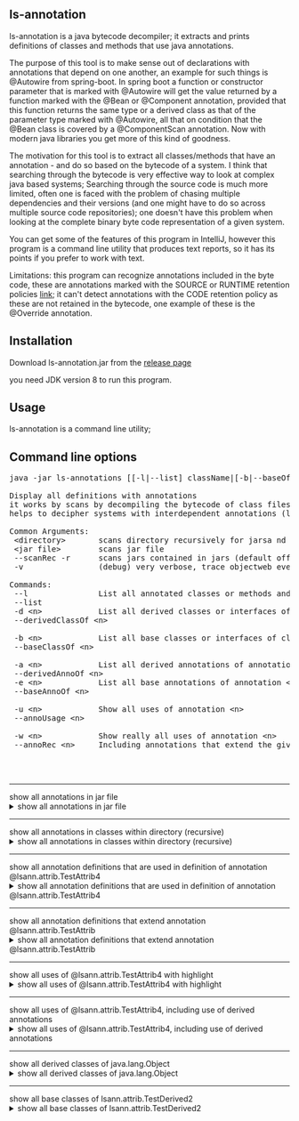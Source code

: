 ## ls-annotation

ls-annotation is a java bytecode decompiler; it extracts and prints definitions of classes and methods that use java annotations.

The purpose of this tool is to make sense out of declarations with annotations that depend on one another, an example for such things is @Autowire from spring-boot.
In spring boot a function or constructor parameter that is marked with @Autowire will get the value returned by a function marked with the @Bean or @Component annotation, provided that this function returns the same type or a derived class as that of the parameter type marked with @Autowire, all that on condition that the @Bean class is covered by a @ComponentScan annotation. Now with modern java libraries you get more of this kind of goodness.

The motivation for this tool is to extract all classes/methods that have an annotation - and do so based on the bytecode of a system. I think that searching through the bytecode is very effective way to look at complex java based systems; Searching through the source code is much more limited, often one is faced with the problem of chasing multiple dependencies and their versions (and one might have to do so across multiple source code repositories); one doesn't have this problem when looking at the complete binary byte code representation of a given system.

You can get some of the features of this program in IntelliJ, however this program is a command line utility that produces text reports, so it has its points if you prefer to work with text.

Limitations: this program can recognize annotations included in the byte code, these are annotations marked with the SOURCE or RUNTIME retention policies [link](https://docs.oracle.com/javase/8/docs/api/java/lang/annotation/RetentionPolicy.html); it can't detect annotations with the CODE retention policy as these are not retained in the bytecode, one example of these is the @Override annotation. 

## Installation 

Download ls-annotation.jar from the [release page](https://github.com/MoserMichael/ls-annotations/releases/)

you need JDK version 8 to run this program.

## Usage

ls-annotation is a command line utility;


## Command line options
<pre>
java -jar ls-annotations [[-l|--list] className|[-b|--baseOf] className]|[[-d|--derivedOf]] [--scanRec|-r] [&lt;directory&gt;|&lt;jar file&gt;]*

Display all definitions with annotations
it works by scans by decompiling the bytecode of class files selectively to shows all definitions with annotations.
helps to decipher systems with interdependent annotations (like spring/grpc, etc)

Common Arguments:
 &lt;directory&gt;       scans directory recursively for jarsa nd object files to scan
 &lt;jar file&gt;        scans jar file
 --scanRec -r      scans jars contained in jars (default off) (optional)
 -v                (debug) very verbose, trace objectweb events

Commands:
 --l               List all annotated classes or methods and show the annotations
 --list
 -d &lt;n&gt;            List all derived classes or interfaces of class/interface &lt;n&gt;
 --derivedClassOf &lt;n&gt;

 -b &lt;n&gt;            List all base classes or interfaces of class/interface &lt;n&gt;
 --baseClassOf &lt;n&gt;

 -a &lt;n&gt;            List all derived annotations of annotation &lt;n&gt;
 --derivedAnnoOf &lt;n&gt;
 -e &lt;n&gt;            List all base annotations of annotation &lt;n&gt;
 --baseAnnoOf &lt;n&gt;

 -u &lt;n&gt;            Show all uses of annotation &lt;n&gt;
 --annoUsage &lt;n&gt;

 -w &lt;n&gt;            Show really all uses of annotation &lt;n&gt;
 --annoRec &lt;n&gt;     Including annotations that extend the given one and their usage



</pre>
    
<hr>
show all annotations in jar file
<details>
<summary>show all annotations in jar file</summary>
Command line: java -jar ls-annotations.jar -l ./ls-annotations/build/libs/ls-annotations.jar

<pre>
    File: ./ls-annotations/build/libs/ls-annotations.jar - org/objectweb/asm/ClassReader.class
    
    public class org.objectweb.asm.ClassReader{
    
        @java.lang.Deprecated
        public final deprecated byte[] b;}
    
    File: ./ls-annotations/build/libs/ls-annotations.jar - org/objectweb/asm/ClassWriter.class
    
    public class org.objectweb.asm.ClassWriter
      extends org.objectweb.asm.ClassVisitor{
    
        @java.lang.Deprecated
        public deprecated int newHandle(int,java.lang.String,java.lang.String,java.lang.String);
    }
    
    File: ./ls-annotations/build/libs/ls-annotations.jar - org/objectweb/asm/Handle.class
    
    public final class org.objectweb.asm.Handle{
    
        @java.lang.Deprecated
        public deprecated &lt;init&gt;(int,java.lang.String,java.lang.String,java.lang.String);
    }
    
    File: ./ls-annotations/build/libs/ls-annotations.jar - org/objectweb/asm/MethodVisitor.class
    
    public abstract class org.objectweb.asm.MethodVisitor{
    
        @java.lang.Deprecated
        public deprecated void visitMethodInsn(int,java.lang.String,java.lang.String,java.lang.String);
    }
    
    File: ./ls-annotations/build/libs/ls-annotations.jar - org/objectweb/asm/Opcodes.class
    
    public abstract interface org.objectweb.asm.Opcodes{
    
        @java.lang.Deprecated
        public static final deprecated int ASM10_EXPERIMENTAL = 17432576;}
    

<pre>  
  
</details>

    
<hr>
show all annotations in classes within directory (recursive)
<details>
<summary>show all annotations in classes within directory (recursive)</summary>
Command line: java -jar ls-annotations.jar -l ./ls-annotations/build/classes

<pre>
    File: ./ls-annotations/build/classes/java/test/lsann/AppTest.class
    
    public class lsann.AppTest{
    
        @org.junit.Test
        public void testScanAnnotations();
    
    
        @org.junit.Test
        public void testShowDerived();
    
    
        @org.junit.Test
        public void testAnnotationUsage();
    }
    
    File: ./ls-annotations/build/classes/java/test/lsann/attrib/ClassWithAnnotations.class
    
    
    @org.springframework.boot.autoconfigure.SpringBootApplication(
        scanBasePackages={
            "com.max.b2c.*"})
    @org.springframework.context.annotation.ComponentScan(
        basePackages={
            "arg.a",
            "org.b"},
        excludeFilters={
            @org.springframework.context.annotation.ComponentScan$Filter(
                    type=org.springframework.context.annotation.FilterType.CUSTOM,
                    classes={
                        lsann.attrib.ClassWithAnnotations.class}),
            @org.springframework.context.annotation.ComponentScan$Filter(
                    type=org.springframework.context.annotation.FilterType.CUSTOM,
                    classes={
                        org.springframework.boot.autoconfigure.AutoConfigurationExcludeFilter.class})})
    public class lsann.attrib.ClassWithAnnotations{
    
        @org.springframework.context.annotation.Bean
        public lsann.attrib.ClassWithAnnotations outgoingMessageBuilderFactory(
                @org.springframework.beans.factory.annotation.Autowired
                java.util.List,
                @org.springframework.beans.factory.annotation.Value(
                    value="${external.s3.region}")
                java.lang.String,
                @org.springframework.beans.factory.annotation.Value(
                    value="${external.s3.bucket}")
                java.lang.String,
                @org.springframework.beans.factory.annotation.Value(
                    value="${external.s3.min-message-size-bytes}")
                int,
                @org.springframework.beans.factory.annotation.Value(
                    value="${external.s3.upload-part-size-bytes}")
                int);
    }
    
    File: ./ls-annotations/build/classes/java/test/lsann/attrib/TestDerived2.class
    
    public class lsann.attrib.TestDerived2
      extends lsann.attrib.TestDerivedClass{
    
        @lsann.attrib.TestAttrib4
         java.lang.String member;
        @lsann.attrib.TestAttrib4
        public void setMe(java.lang.String);
    }
    
    File: ./ls-annotations/build/classes/java/test/lsann/attrib/TestAttrib.class
    
    public @interface lsann.attrib.TestAttrib
      implements java.lang.annotation.Annotation{
        public abstract java.lang.String name();
    }
    
    File: ./ls-annotations/build/classes/java/test/lsann/attrib/TestBaseClass.class
    
    
    @lsann.attrib.TestAttrib4
    public class lsann.attrib.TestBaseClass{
    }
    
    File: ./ls-annotations/build/classes/java/test/lsann/attrib/TestAttrib4.class
    
    
    @lsann.attrib.TestAttrib2
    public @interface lsann.attrib.TestAttrib4
      implements java.lang.annotation.Annotation{
    }
    
    File: ./ls-annotations/build/classes/java/test/lsann/attrib/TestAttrib2.class
    
    
    @lsann.attrib.TestAttrib(
        name="kuku")
    public @interface lsann.attrib.TestAttrib2
      implements java.lang.annotation.Annotation{
    }
    
    File: ./ls-annotations/build/classes/java/test/lsann/attrib/ClassWithAnnotations$NestedClass$NestedLevelTwoClass.class
    
    
    @org.springframework.stereotype.Component
    public class lsann.attrib.ClassWithAnnotations$NestedClass$NestedLevelTwoClass{
    }
    
    File: ./ls-annotations/build/classes/java/test/lsann/attrib/ClassWithAnnotations$NestedClass.class
    
    
    @org.springframework.stereotype.Component
    public class lsann.attrib.ClassWithAnnotations$NestedClass{
    }
    
    File: ./ls-annotations/build/classes/java/test/lsann/attrib/TestAttrib3.class
    
    
    @lsann.attrib.TestAttrib(
        name="kuku")
    public @interface lsann.attrib.TestAttrib3
      implements java.lang.annotation.Annotation{
    }
    

<pre>  
  
</details>

    
<hr>
show all annotation definitions that are used in definition of annotation @lsann.attrib.TestAttrib4
<details>
<summary>show all annotation definitions that are used in definition of annotation @lsann.attrib.TestAttrib4</summary>
Command line: java -jar ls-annotations.jar -e @lsann.attrib.TestAttrib4 ./ls-annotations/build/classes

<pre>
    
    @lsann.attrib.TestAttrib2
    public @interface lsann.attrib.TestAttrib4
      implements java.lang.annotation.Annotation{
    }
    
    
    @lsann.attrib.TestAttrib(
        name="kuku")
    public @interface lsann.attrib.TestAttrib2
      implements java.lang.annotation.Annotation{
    }
    
    public @interface lsann.attrib.TestAttrib
      implements java.lang.annotation.Annotation{
        public abstract java.lang.String name();
    }
    

<pre>  
  
</details>

    
<hr>
show all annotation definitions that extend annotation @lsann.attrib.TestAttrib
<details>
<summary>show all annotation definitions that extend annotation @lsann.attrib.TestAttrib</summary>
Command line: java -jar ls-annotations.jar -a @lsann.attrib.TestAttrib ./ls-annotations/build/classes

<pre>
    public @interface lsann.attrib.TestAttrib
      implements java.lang.annotation.Annotation{
        public abstract java.lang.String name();
    }
    
    
    @lsann.attrib.TestAttrib(
        name="kuku")
    public @interface lsann.attrib.TestAttrib2
      implements java.lang.annotation.Annotation{
    }
    
    
    @lsann.attrib.TestAttrib2
    public @interface lsann.attrib.TestAttrib4
      implements java.lang.annotation.Annotation{
    }
    
    
    @lsann.attrib.TestAttrib(
        name="kuku")
    public @interface lsann.attrib.TestAttrib3
      implements java.lang.annotation.Annotation{
    }
    

<pre>  
  
</details>

    
<hr>
show all uses of @lsann.attrib.TestAttrib4 with highlight
<details>
<summary>show all uses of @lsann.attrib.TestAttrib4 with highlight</summary>
Command line: java -jar ls-annotations.jar -u @lsann.attrib.TestAttrib4 ./ls-annotations/build/classes

<pre>
    public class lsann.attrib.TestDerived2
      extends lsann.attrib.TestDerivedClass{
    
        <b>@lsann.attrib.TestAttrib4</b>
         java.lang.String member;
        <b>@lsann.attrib.TestAttrib4</b>
        public void setMe(java.lang.String);
    }
    
    
    <b>@lsann.attrib.TestAttrib4</b>
    public class lsann.attrib.TestBaseClass{
    }
    

<pre>  
  
</details>

    
<hr>
show all uses of @lsann.attrib.TestAttrib4, including use of derived annotations 
<details>
<summary>show all uses of @lsann.attrib.TestAttrib4, including use of derived annotations </summary>
Command line: java -jar ls-annotations.jar -w @lsann.attrib.TestAttrib ./ls-annotations/build/classes

<pre>
    public @interface lsann.attrib.TestAttrib
      implements java.lang.annotation.Annotation{
        public abstract java.lang.String name();
    }
    
    
    @lsann.attrib.TestAttrib(
        name="kuku")
    public @interface lsann.attrib.TestAttrib2
      implements java.lang.annotation.Annotation{
    }
    
    
    @lsann.attrib.TestAttrib2
    public @interface lsann.attrib.TestAttrib4
      implements java.lang.annotation.Annotation{
    }
    
    public class lsann.attrib.TestDerived2
      extends lsann.attrib.TestDerivedClass{
    
        <b>@lsann.attrib.TestAttrib4</b>
         java.lang.String member;
        <b>@lsann.attrib.TestAttrib4</b>
        public void setMe(java.lang.String);
    }
    
    
    <b>@lsann.attrib.TestAttrib4</b>
    public class lsann.attrib.TestBaseClass{
    }
    
    
    @lsann.attrib.TestAttrib(
        name="kuku")
    public @interface lsann.attrib.TestAttrib3
      implements java.lang.annotation.Annotation{
    }
    

<pre>  
  
</details>

    
<hr>
show all derived classes of java.lang.Object
<details>
<summary>show all derived classes of java.lang.Object</summary>
Command line: java -jar ls-annotations.jar -l ./ls-annotations/build/classes -d java.lang.Object

<pre>
    java.lang.Object
        lsann.AllJarClassVisitors lsann.ClassHierarchyAsmClassVisitor$ClassEntryData@300ffa5d
        lsann.AllJarClassVisitors$1 lsann.ClassHierarchyAsmClassVisitor$ClassEntryData@1f17ae12
        lsann.AllJarClassVisitors$AnnoDeclGraphJarClassVisitor$1 lsann.ClassHierarchyAsmClassVisitor$ClassEntryData@4d405ef7
        lsann.AllJarClassVisitors$AnnoDeclGraphJarClassVisitor$ShowAnnotationUsage lsann.ClassHierarchyAsmClassVisitor$ClassEntryData@6193b845
        lsann.AllJarClassVisitors$AnnoDeclGraphJarClassVisitor$ShowUsageRecursive lsann.ClassHierarchyAsmClassVisitor$ClassEntryData@2e817b38
        lsann.AppTest lsann.ClassHierarchyAsmClassVisitor$ClassEntryData@c4437c4
        lsann.AstDefinition lsann.ClassHierarchyAsmClassVisitor$ClassEntryData@433c675d
        lsann.AstDefinition$AnnotationBaseRep lsann.ClassHierarchyAsmClassVisitor$ClassEntryData@3f91beef
            lsann.AstDefinition$AnnotationCompoundRep lsann.ClassHierarchyAsmClassVisitor$ClassEntryData@1a6c5a9e
                lsann.AstDefinition$AnnotationArrayRep lsann.ClassHierarchyAsmClassVisitor$ClassEntryData@37bba400
                lsann.AstDefinition$AnnotationRep lsann.ClassHierarchyAsmClassVisitor$ClassEntryData@179d3b25
                    lsann.AstDefinition$AnnotationNestedRep lsann.ClassHierarchyAsmClassVisitor$ClassEntryData@254989ff
            lsann.AstDefinition$AnnotationEnumValRep lsann.ClassHierarchyAsmClassVisitor$ClassEntryData@5d099f62
            lsann.AstDefinition$AnnotationValueRep lsann.ClassHierarchyAsmClassVisitor$ClassEntryData@37f8bb67
        lsann.AstDefinition$RepBase lsann.ClassHierarchyAsmClassVisitor$ClassEntryData@49c2faae
            lsann.AstDefinition$ClassRep lsann.ClassHierarchyAsmClassVisitor$ClassEntryData@20ad9418
            lsann.AstDefinition$FieldRep lsann.ClassHierarchyAsmClassVisitor$ClassEntryData@31cefde0
            lsann.AstDefinition$MethodParamRep lsann.ClassHierarchyAsmClassVisitor$ClassEntryData@439f5b3d
            lsann.AstDefinition$MethodRep lsann.ClassHierarchyAsmClassVisitor$ClassEntryData@1d56ce6a
        lsann.AstVisitorEvents lsann.ClassHierarchyAsmClassVisitor$ClassEntryData@5197848c
            lsann.AllJarClassVisitors$AnnoDeclGraphJarClassVisitor$AnnoDeclGraphAstVisitorEvents lsann.ClassHierarchyAsmClassVisitor$ClassEntryData@17f052a3
            lsann.AllJarClassVisitors$LsAnnotationJarClassVisitor$LsAstVisitorEvents lsann.ClassHierarchyAsmClassVisitor$ClassEntryData@2e0fa5d3
        lsann.ClassHierarchyAsmClassVisitor$ClassEntryData lsann.ClassHierarchyAsmClassVisitor$ClassEntryData@5010be6
        lsann.SpringBootAutowireAnalyser lsann.ClassHierarchyAsmClassVisitor$ClassEntryData@685f4c2e
        lsann.asmtools.AsmAccessNames lsann.ClassHierarchyAsmClassVisitor$ClassEntryData@7daf6ecc
        lsann.asmtools.AsmAccessNames$Entry lsann.ClassHierarchyAsmClassVisitor$ClassEntryData@2e5d6d97
        lsann.asmtools.SigParse lsann.ClassHierarchyAsmClassVisitor$ClassEntryData@238e0d81
        lsann.asmtools.SigParse$PosParse lsann.ClassHierarchyAsmClassVisitor$ClassEntryData@31221be2
        lsann.asmtools.TracingVisitors lsann.ClassHierarchyAsmClassVisitor$ClassEntryData@377dca04
        lsann.attrib.ClassWithAnnotations lsann.ClassHierarchyAsmClassVisitor$ClassEntryData@728938a9
        lsann.attrib.ClassWithAnnotations$NestedClass lsann.ClassHierarchyAsmClassVisitor$ClassEntryData@21b8d17c
        lsann.attrib.ClassWithAnnotations$NestedClass$NestedLevelTwoClass lsann.ClassHierarchyAsmClassVisitor$ClassEntryData@6433a2
        lsann.attrib.TestAttrib lsann.ClassHierarchyAsmClassVisitor$ClassEntryData@5910e440
        lsann.attrib.TestAttrib2 lsann.ClassHierarchyAsmClassVisitor$ClassEntryData@6267c3bb
        lsann.attrib.TestAttrib3 lsann.ClassHierarchyAsmClassVisitor$ClassEntryData@533ddba
        lsann.attrib.TestAttrib4 lsann.ClassHierarchyAsmClassVisitor$ClassEntryData@246b179d
        lsann.attrib.TestBaseClass lsann.ClassHierarchyAsmClassVisitor$ClassEntryData@7a07c5b4
            lsann.attrib.TestDerivedClass lsann.ClassHierarchyAsmClassVisitor$ClassEntryData@26a1ab54
                lsann.attrib.TestDerived2 lsann.ClassHierarchyAsmClassVisitor$ClassEntryData@3d646c37
        lsann.attrib.TestInterface lsann.ClassHierarchyAsmClassVisitor$ClassEntryData@41cf53f9
            lsann.attrib.TestDerivedClass lsann.ClassHierarchyAsmClassVisitor$ClassEntryData@26a1ab54
                lsann.attrib.TestDerived2 lsann.ClassHierarchyAsmClassVisitor$ClassEntryData@3d646c37
        lsann.cmd.App lsann.ClassHierarchyAsmClassVisitor$ClassEntryData@5a10411
        lsann.fileio.JarClassVisitor lsann.ClassHierarchyAsmClassVisitor$ClassEntryData@2ef1e4fa
            lsann.AllJarClassVisitors$AnnoDeclGraphJarClassVisitor lsann.ClassHierarchyAsmClassVisitor$ClassEntryData@306a30c7
            lsann.AllJarClassVisitors$ClassHierarchyJarClassVisitor lsann.ClassHierarchyAsmClassVisitor$ClassEntryData@b81eda8
            lsann.AllJarClassVisitors$LsAnnotationJarClassVisitor lsann.ClassHierarchyAsmClassVisitor$ClassEntryData@68de145
            lsann.cmd.App$1 lsann.ClassHierarchyAsmClassVisitor$ClassEntryData@27fa135a
        lsann.fileio.JarReader lsann.ClassHierarchyAsmClassVisitor$ClassEntryData@46f7f36a
        lsann.fileio.JarReader$1 lsann.ClassHierarchyAsmClassVisitor$ClassEntryData@421faab1
        lsann.fileio.JarReader$PathName lsann.ClassHierarchyAsmClassVisitor$ClassEntryData@2b71fc7e
        lsann.graph.HierarchyGraph lsann.ClassHierarchyAsmClassVisitor$ClassEntryData@5ce65a89
        lsann.graph.HierarchyGraph$Entry lsann.ClassHierarchyAsmClassVisitor$ClassEntryData@25f38edc
        lsann.graph.HierarchyGraph$HierarchyGraphVisitor lsann.ClassHierarchyAsmClassVisitor$ClassEntryData@1a86f2f1
            lsann.AllJarClassVisitors$AnnoDeclGraphJarClassVisitor$1 lsann.ClassHierarchyAsmClassVisitor$ClassEntryData@4d405ef7
            lsann.AllJarClassVisitors$AnnoDeclGraphJarClassVisitor$ShowAnnotationUsage lsann.ClassHierarchyAsmClassVisitor$ClassEntryData@6193b845
            lsann.AllJarClassVisitors$AnnoDeclGraphJarClassVisitor$ShowUsageRecursive lsann.ClassHierarchyAsmClassVisitor$ClassEntryData@2e817b38
            lsann.graph.HierarchyGraphVisitors$ShowHierarchyVisitor lsann.ClassHierarchyAsmClassVisitor$ClassEntryData@3eb07fd3
        lsann.graph.HierarchyGraph$LinkEntry lsann.ClassHierarchyAsmClassVisitor$ClassEntryData@506c589e
        lsann.graph.HierarchyGraphVisitors lsann.ClassHierarchyAsmClassVisitor$ClassEntryData@69d0a921
        lsann.graph.HierarchyGraphVisitors$ShowHierarchyVisitor lsann.ClassHierarchyAsmClassVisitor$ClassEntryData@3eb07fd3
        lsann.util.Pair lsann.ClassHierarchyAsmClassVisitor$ClassEntryData@446cdf90
        lsann.util.StrUtil lsann.ClassHierarchyAsmClassVisitor$ClassEntryData@799f7e29

<pre>  
  
</details>

    
<hr>
show all base classes of lsann.attrib.TestDerived2
<details>
<summary>show all base classes of lsann.attrib.TestDerived2</summary>
Command line: java -jar ls-annotations.jar -l ./ls-annotations/build/classes -b lsann.attrib.TestDerived2

<pre>
    lsann.attrib.TestDerived2 lsann.ClassHierarchyAsmClassVisitor$ClassEntryData@79fc0f2f
        lsann.attrib.TestDerivedClass lsann.ClassHierarchyAsmClassVisitor$ClassEntryData@1f17ae12
            lsann.attrib.TestBaseClass lsann.ClassHierarchyAsmClassVisitor$ClassEntryData@4d405ef7
                java.lang.Object
            lsann.attrib.TestInterface lsann.ClassHierarchyAsmClassVisitor$ClassEntryData@6193b845
                java.lang.Object

<pre>  
  
</details>

